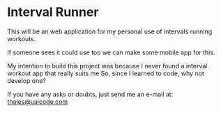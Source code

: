 # Interval Runner
This will be an web application for my personal use of intervals running workouts.

If someone sees it could use too we can make some mobile app for this.

My intention to build this project was because I never found a interval workout app that really suits me
So, since I learned to code, why not develop one?

If you have any asks or doubts, just send me an e-mail at: thales@uaicode.com